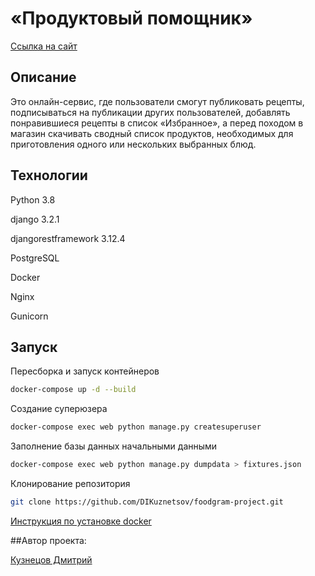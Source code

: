 # «Продуктовый помощник»
[Ссылка на сайт](http://84.252.137.78/)

## Описание
Это онлайн-сервис, где пользователи смогут публиковать рецепты, подписываться на публикации других пользователей, добавлять понравившиеся рецепты в список «Избранное», а перед походом в магазин скачивать сводный список продуктов, необходимых для приготовления одного или нескольких выбранных блюд.
## Технологии
Python 3.8

django 3.2.1

djangorestframework 3.12.4

PostgreSQL

Docker

Nginx

Gunicorn

## Запуск
Пересборка и запуск контейнеров
```bash
docker-compose up -d --build
```

Создание суперюзера
```bash
docker-compose exec web python manage.py createsuperuser
```

Заполнение базы данных начальными данными
```bash
docker-compose exec web python manage.py dumpdata > fixtures.json
```

Клонирование репозитория
```bash
git clone https://github.com/DIKuznetsov/foodgram-project.git
```

[Инструкция по установке docker](https://docs.docker.com/engine/install/ubuntu/)

##Автор проекта:

[Кузнецов Дмитрий](https://github.com/DIKuznetsov)